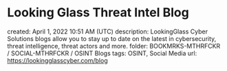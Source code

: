 # Looking Glass Threat Intel Blog

created: April 1, 2022 10:51 AM (UTC)
description: LookingGlass Cyber Solutions blogs allow you to stay up to date on the latest in cybersecurity, threat intelligence, threat actors and more.
folder: BOOKMRKS-MTHRFCKR / SOCIAL-MTHRFCKR / OSINT Blogs
tags: OSINT, Social Media
url: https://lookingglasscyber.com/blog